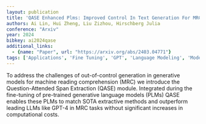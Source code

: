 ```yaml
---
layout: publication
title: 'QASE Enhanced Plms: Improved Control In Text Generation For MRC'
authors: Ai Lin, Hui Zheng, Liu Zizhou, Hirschberg Julia
conference: "Arxiv"
year: 2024
bibkey: ai2024qase
additional_links:
  - {name: "Paper", url: "https://arxiv.org/abs/2403.04771"}
tags: ['Applications', 'Fine Tuning', 'GPT', 'Language Modeling', 'Model Architecture', 'Pretraining Methods', 'Training Techniques']
---
```

To address the challenges of out-of-control generation in generative models for machine reading comprehension (MRC) we introduce the Question-Attended Span Extraction (QASE) module. Integrated during the fine-tuning of pre-trained generative language models (PLMs) QASE enables these PLMs to match SOTA extractive methods and outperform leading LLMs like GPT-4 in MRC tasks without significant increases in computational costs.
